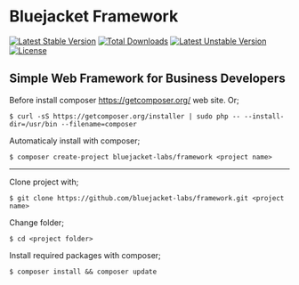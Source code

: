 Bluejacket Framework 
============

[![Latest Stable Version](https://poser.pugx.org/bluejacket-labs/framework/v/stable)](https://packagist.org/packages/bluejacket-labs/framework) [![Total Downloads](https://poser.pugx.org/bluejacket-labs/framework/downloads)](https://packagist.org/packages/bluejacket-labs/framework) [![Latest Unstable Version](https://poser.pugx.org/bluejacket-labs/framework/v/unstable)](https://packagist.org/packages/bluejacket-labs/framework) [![License](https://poser.pugx.org/bluejacket-labs/framework/license)](https://packagist.org/packages/bluejacket-labs/framework)

Simple Web Framework for Business Developers
-----------
Before install composer https://getcomposer.org/ web site. Or;
```
$ curl -sS https://getcomposer.org/installer | sudo php -- --install-dir=/usr/bin --filename=composer
```
Automaticaly install with composer;
```
$ composer create-project bluejacket-labs/framework <project name>
```

---


Clone project with;
```
$ git clone https://github.com/bluejacket-labs/framework.git <project name>
```
Change folder;
```
$ cd <project folder>
```
Install required packages with composer;
```
$ composer install && composer update
```
